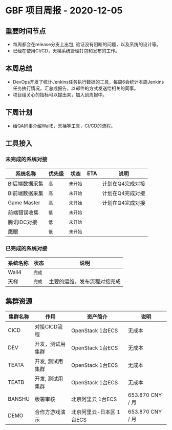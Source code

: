 # GBF 项目周报 - 2020-12-05

## 重要时间节点

* 每周都会在release分支上出包, 验证没有阻断的问题，以及系统的设计等。
* 已经在使用CI/CD，天梯系统管理打包和发布的工作。

## 本周总结

* DevOps开发了统计Jenkins任务执行数据的工具，每周6会统计本周Jenkins任务执行情况，汇总成报告，以邮件的方式发送给相关的同事。
* 项目组关心的指标可以提出来，加入到周报中。

## 下周计划

* 给QA同事介绍WallE，天梯等工具，CI/CD的流程。

## 工具接入

### 未完成的系统对接

|系统名称|优先级|状态|ETA|说明|
|----|----|----|----|---|
|BI后端数据采集|`高`|`未开始`||计划在Q4完成对接|
|BI前端数据采集|`高`|`未开始`||计划在Q4完成对接|
|Game Master|`高`|`未开始`||计划在Q4完成对接|
|前端错误收集|`低`|`未开始`|||
|腾讯IDC对接|`低`|`未开始`|||
|鹰眼|`低`|`未开始`|||

### 已完成的系统对接

|系统名称|状态|说明|
|----|----|----|
|Wall4|`完成`||
|天梯|`完成`| 主要的运维，发布流程对接完成 |

## 集群资源

|集群名称|作用|资产简介|说明|
|----|----|----|----|
|CICD|对接CICD流程|OpenStack 1台ECS|无成本|
|DEV|开发，测试用集群|OpenStack 1台ECS|无成本|
|TEATA|开发, 测试用集群|OpenStack 1台ECS|无成本|
|TEATB|开发, 测试用集群|OpenStack 1台ECS|无成本|
|BANSHU|版署审核|北京阿里云 1台ECS| 653.870 CNY / 月 |
|DEMO|合作方游戏演示|北京阿里云-日本区 1台ECS| 653.870 CNY / 月 |

